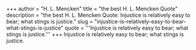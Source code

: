 +++
author = "H. L. Mencken"
title = "the best H. L. Mencken Quote"
description = "the best H. L. Mencken Quote: Injustice is relatively easy to bear; what stings is justice."
slug = "injustice-is-relatively-easy-to-bear-what-stings-is-justice"
quote = '''Injustice is relatively easy to bear; what stings is justice.'''
+++
Injustice is relatively easy to bear; what stings is justice.
